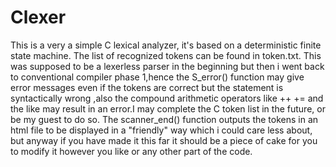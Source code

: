 # Clexer
This is a very a simple C lexical analyzer, it's based on a deterministic finite state machine.
The list of recognized tokens can be found in token.txt.
This was supposed to be a lexerless parser in the beginning but then i went back to conventional compiler phase 1,hence the S_error() function may give error messages even if the tokens are correct but the statement is syntactically wrong ,also the compound arithmetic operators like ++ += and the like may result in an error.I may complete the C token list in the future, or be my guest to do so.
The scanner_end() function outputs the tokens in an html file to be displayed in a "friendly" way which i could care less about, but anyway if you have made it this far it should be a piece of cake for you to modify it however you like or any other part of the code.
